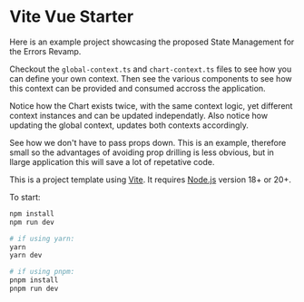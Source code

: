 # Vite Vue Starter


Here is an example project showcasing the proposed State Management for the Errors Revamp.

Checkout the `global-context.ts` and `chart-context.ts` files to see how you can define your own context. Then see the various components to see how this context can be provided and consumed accross the application.

Notice how the Chart exists twice, with the same context logic, yet different context instances and can be updated independatly.
Also notice how updating the global context, updates both contexts accordingly.

See how we don't have to pass props down. This is an example, therefore small so the advantages of avoiding prop drilling is less obvious, but in llarge application this will save a lot of repetative code. 



This is a project template using [Vite](https://vitejs.dev/). It requires [Node.js](https://nodejs.org) version 18+ or 20+.

To start:

```sh
npm install
npm run dev

# if using yarn:
yarn
yarn dev

# if using pnpm:
pnpm install
pnpm run dev
```
